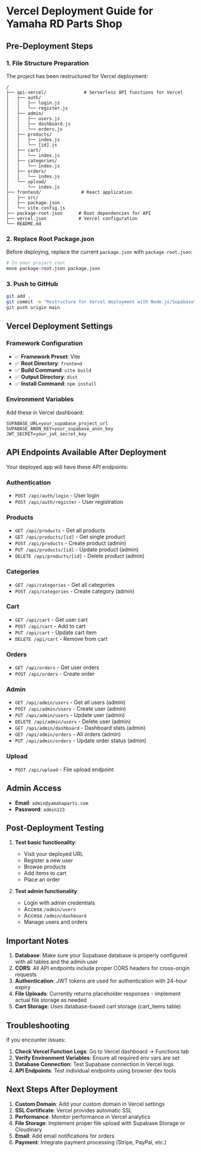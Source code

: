 # Vercel Deployment Guide for Yamaha RD Parts Shop

## Pre-Deployment Steps

### 1. File Structure Preparation
The project has been restructured for Vercel deployment:

```
/
├── api-vercel/              # Serverless API functions for Vercel
│   ├── auth/
│   │   ├── login.js
│   │   └── register.js
│   ├── admin/
│   │   ├── users.js
│   │   ├── dashboard.js
│   │   └── orders.js
│   ├── products/
│   │   ├── index.js
│   │   └── [id].js
│   ├── cart/
│   │   └── index.js
│   ├── categories/
│   │   └── index.js
│   ├── orders/
│   │   └── index.js
│   └── upload/
│       └── index.js
├── frontend/               # React application
│   ├── src/
│   ├── package.json
│   └── vite.config.js
├── package-root.json      # Root dependencies for API
├── vercel.json            # Vercel configuration
└── README.md
```

### 2. Replace Root Package.json
Before deploying, replace the current `package.json` with `package-root.json`:

```bash
# In your project root
move package-root.json package.json
```

### 3. Push to GitHub
```bash
git add .
git commit -m "Restructure for Vercel deployment with Node.js/Supabase"
git push origin main
```

## Vercel Deployment Settings

### Framework Configuration
- ✅ **Framework Preset**: Vite
- ✅ **Root Directory**: `frontend`
- ✅ **Build Command**: `vite build`
- ✅ **Output Directory**: `dist`
- ✅ **Install Command**: `npm install`

### Environment Variables
Add these in Vercel dashboard:

```
SUPABASE_URL=your_supabase_project_url
SUPABASE_ANON_KEY=your_supabase_anon_key
JWT_SECRET=your_jwt_secret_key
```

## API Endpoints Available After Deployment

Your deployed app will have these API endpoints:

### Authentication
- `POST /api/auth/login` - User login
- `POST /api/auth/register` - User registration

### Products
- `GET /api/products` - Get all products
- `GET /api/products/[id]` - Get single product
- `POST /api/products` - Create product (admin)
- `PUT /api/products/[id]` - Update product (admin)
- `DELETE /api/products/[id]` - Delete product (admin)

### Categories
- `GET /api/categories` - Get all categories
- `POST /api/categories` - Create category (admin)

### Cart
- `GET /api/cart` - Get user cart
- `POST /api/cart` - Add to cart
- `PUT /api/cart` - Update cart item
- `DELETE /api/cart` - Remove from cart

### Orders
- `GET /api/orders` - Get user orders
- `POST /api/orders` - Create order

### Admin
- `GET /api/admin/users` - Get all users (admin)
- `POST /api/admin/users` - Create user (admin)
- `PUT /api/admin/users` - Update user (admin)
- `DELETE /api/admin/users` - Delete user (admin)
- `GET /api/admin/dashboard` - Dashboard stats (admin)
- `GET /api/admin/orders` - All orders (admin)
- `PUT /api/admin/orders` - Update order status (admin)

### Upload
- `POST /api/upload` - File upload endpoint

## Admin Access
- **Email**: `admin@yamahaparts.com`
- **Password**: `admin123`

## Post-Deployment Testing

1. **Test basic functionality**:
   - Visit your deployed URL
   - Register a new user
   - Browse products
   - Add items to cart
   - Place an order

2. **Test admin functionality**:
   - Login with admin credentials
   - Access `/admin/users`
   - Access `/admin/dashboard`
   - Manage users and orders

## Important Notes

1. **Database**: Make sure your Supabase database is properly configured with all tables and the admin user
2. **CORS**: All API endpoints include proper CORS headers for cross-origin requests
3. **Authentication**: JWT tokens are used for authentication with 24-hour expiry
4. **File Uploads**: Currently returns placeholder responses - implement actual file storage as needed
5. **Cart Storage**: Uses database-based cart storage (cart_items table)

## Troubleshooting

If you encounter issues:

1. **Check Vercel Function Logs**: Go to Vercel dashboard → Functions tab
2. **Verify Environment Variables**: Ensure all required env vars are set
3. **Database Connection**: Test Supabase connection in Vercel logs
4. **API Endpoints**: Test individual endpoints using browser dev tools

## Next Steps After Deployment

1. **Custom Domain**: Add your custom domain in Vercel settings
2. **SSL Certificate**: Vercel provides automatic SSL
3. **Performance**: Monitor performance in Vercel analytics
4. **File Storage**: Implement proper file upload with Supabase Storage or Cloudinary
5. **Email**: Add email notifications for orders
6. **Payment**: Integrate payment processing (Stripe, PayPal, etc.)
